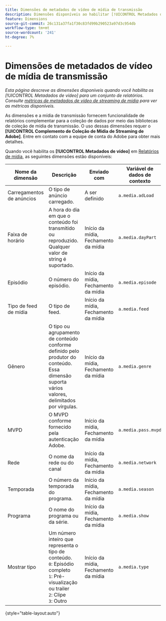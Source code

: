 ```yaml
---
title: Dimensões de metadados de vídeo de mídia de transmissão
description: Dimensões disponíveis ao habilitar [!UICONTROL Metadados de vídeo] para um conjunto de relatórios.
feature: Dimensions
source-git-commit: 26c131a37fa1f30c83fd99b290523a97d3c954db
workflow-type: tm+mt
source-wordcount: '241'
ht-degree: 7%

---
```


# Dimensões de metadados de vídeo de mídia de transmissão

*Esta página descreve as dimensões disponíveis quando você habilita os [!UICONTROL Metadados de vídeo] para um conjunto de relatórios. Consulte [métricas de metadados de vídeo de streaming de mídia](../metrics/sm-video-metadata.md) para ver as métricas disponíveis.*

As dimensões e a mídia de transmissão fornecem funcionalidade de relatórios complementar para a coleção de dados por meio das bibliotecas de coleção de mídia de transmissão. O uso dessas dimensões requer o **[!UICONTROL Complemento de Coleção de Mídia de Streaming de Adobe]**. Entre em contato com a equipe de conta do Adobe para obter mais detalhes.

Quando você habilita os **[!UICONTROL Metadados de vídeo]** em [Relatórios de mídia](/help/admin/admin/c-manage-report-suites/c-edit-report-suites/media-management.md), as seguintes dimensões estão disponíveis:

| Nome da dimensão | Descrição | Enviado com | Variável de dados de contexto |
| --- | --- | --- | --- |
| Carregamentos de anúncios | O tipo de anúncio carregado. | A ser definido | `a.media.adLoad` |
| Faixa de horário | A hora do dia em que o conteúdo foi transmitido ou reproduzido. Qualquer valor de string é suportado. | Início da mídia, Fechamento da mídia | `a.media.dayPart` |
| Episódio | O número do episódio. | Início da mídia, Fechamento da mídia | `a.media.episode` |
| Tipo de feed de mídia | O tipo de feed. | Início da mídia, Fechamento da mídia | `a.media.feed` |
| Gênero | O tipo ou agrupamento de conteúdo conforme definido pelo produtor do conteúdo. Essa dimensão suporta vários valores, delimitados por vírgulas. | Início da mídia, Fechamento da mídia | `a.media.genre` |
| MVPD | O MVPD conforme fornecido pela autenticação Adobe. | Início da mídia, Fechamento da mídia | `a.media.pass.mvpd` |
| Rede | O nome da rede ou do canal | Início da mídia, Fechamento da mídia | `a.media.network` |
| Temporada | O número da temporada do programa. | Início da mídia, Fechamento da mídia | `a.media.season` |
| Programa | O nome do programa ou da série. | Início da mídia, Fechamento da mídia | `a.media.show` |
| Mostrar tipo | Um número inteiro que representa o tipo de conteúdo.<br>`0`: Episódio completo<br>`1`: Pré-visualização ou trailer<br>`2`: Clipe<br>`3`: Outro | Início da mídia, Fechamento da mídia | `a.media.type` |

{style="table-layout:auto"}
